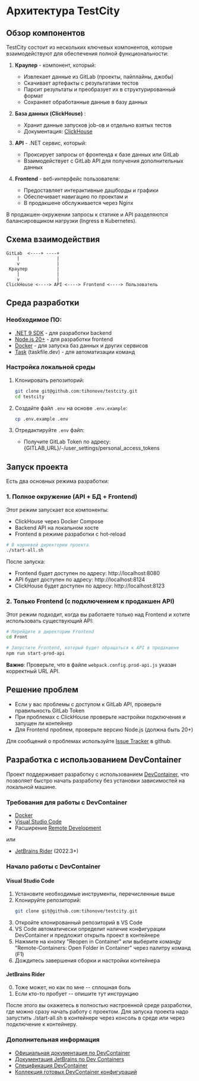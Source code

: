 # Архитектура TestCity

## Обзор компонентов

TestCity состоит из нескольких ключевых компонентов, которые взаимодействуют для обеспечения полной функциональности:

1. **Краулер** - компонент, который:
   - Извлекает данные из GitLab (проекты, пайплайны, джобы)
   - Скачивает артефакты с результатами тестов
   - Парсит результаты и преобразует их в структурированный формат
   - Сохраняет обработанные данные в базу данных

2. **База данных (ClickHouse)** :
   - Хранит данные запусков job-ов и отдельно взятых тестов
   - Документация: [ClickHouse](https://clickhouse.com/docs)

3. **API** - .NET сервис, который:
   - Проксирует запросы от фронтенда к базе данных или GitLab
   - Взаимодействует с GitLab API для получения дополнительных данных

4. **Frontend** - веб-интерфейс пользователя:
   - Предоставляет интерактивные дашборды и графики
   - Обеспечивает навигацию по проектам и 
   - В продакшене обслуживается через Nginx

В продакшен-окружении запросы к статике и API разделяются балансировщиком нагрузки (Ingress в Kubernetes).

## Схема взаимодействия

```
GitLab  <----+ ----+
    |              |
    v              |
 Краулер           |
    |              |
    v              |
ClickHouse <----> API <----> Frontend <----> Пользователь
```

## Среда разработки

### Необходимое ПО: 

- [.NET 9 SDK](https://dotnet.microsoft.com/download/dotnet/9.0) - для разработки backend
- [Node.js 20+](https://nodejs.org/en/download/) - для разработки frontend
- [Docker](https://www.docker.com/products/docker-desktop/) - для запуска баз данных и других сервисов
- [Task](https://taskfile.dev/installation/) (taskfile.dev) - для автоматизации команд

### Настройка локальной среды

1. Клонировать репозиторий:
   ```bash
   git clone git@github.com:tihonove/testcity.git
   cd testcity
   ```

2. Создайте файл `.env` на основе `.env.example`:
   ```bash
   cp .env.example .env
   ```

3. Отредактируйте `.env` файл:
   - Получите GitLab Token по адресу: {GITLAB_URL}/-/user_settings/personal_access_tokens

## Запуск проекта

Есть два основных режима разработки:

### 1. Полное окружение (API + БД + Frontend)

Этот режим запускает все компоненты:
- ClickHouse через Docker Compose
- Backend API на локальном хосте
- Frontend в режиме разработки с hot-reload

```bash
# В корневой директории проекта
./start-all.sh
```

После запуска:
- Frontend будет доступен по адресу: http://localhost:8080
- API будет доступен по адресу: http://localhost:8124
- ClickHouse будет доступен по адресу: http://localhost:8123

### 2. Только Frontend (с подключением к продакшен API)

Этот режим подходит, когда вы работаете только над Frontend и хотите использовать существующий API:

```bash
# Перейдите в директорию Frontend
cd Front

# Запустите Frontend, который будет обращаться к API в продакшене
npm run start-prod-api
```

**Важно**: Проверьте, что в файле `webpack.config.prod-api.js` указан корректный URL API.

## Решение проблем

- Если у вас проблемы с доступом к GitLab API, проверьте правильность GitLab Token
- При проблемах с ClickHouse проверьте настройки подключения и запущен ли контейнер
- Для Frontend проблем, проверьте версию Node.js (должна быть 20+)

Для сообщений о проблемах используйте [Issue Tracker](https://github.com/tihonove/testcity/issues) в github.

## Разработка с использованием DevContainer

Проект поддерживает разработку с использованием [DevContainer](https://containers.dev/), что позволяет быстро начать разработку без установки зависимостей на локальной машине.

### Требования для работы с DevContainer

- [Docker](https://www.docker.com/products/docker-desktop/) 
- [Visual Studio Code](https://code.visualstudio.com/)
- Расширение [Remote Development](https://marketplace.visualstudio.com/items?itemName=ms-vscode-remote.vscode-remote-extensionpack)

или

- [JetBrains Rider](https://www.jetbrains.com/rider/) (2022.3+)

### Начало работы с DevContainer

#### Visual Studio Code

1. Установите необходимые инструменты, перечисленные выше
2. Клонируйте репозиторий:
   ```bash
   git clone git@github.com:tihonove/testcity.git
   ```
3. Откройте клонированный репозиторий в VS Code
4. VS Code автоматически определит наличие конфигурации DevContainer и предложит открыть проект в контейнере
5. Нажмите на кнопку "Reopen in Container" или выберите команду "Remote-Containers: Open Folder in Container" через палитру команд (F1)
6. Дождитесь завершения сборки и настройки контейнера

#### JetBrains Rider

0. Тоже может, но как по мне -- сплошная боль
1. Если кто-то пробует -- опишите тут инструкцию

После этого вы окажетесь в полностью настроенной среде разработки, где можно сразу начать работу с проектом. Для запуска проекта надо запустить ./start-all.sh в контейнере через консоль в среде или через подключение к контейнеру.

### Дополнительная информация

- [Официальная документация по DevContainer](https://code.visualstudio.com/docs/devcontainers/containers)
- [Документация JetBrains по Dev Containers](https://www.jetbrains.com/help/rider/dev-environments-devcontainers.html)
- [Спецификация DevContainer](https://containers.dev/)
- [Коллекция готовых DevContainer конфигураций](https://github.com/microsoft/vscode-dev-containers)